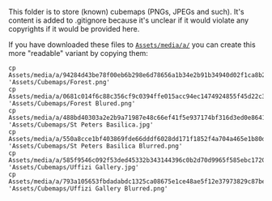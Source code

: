 This folder is to store (known) cubemaps (PNGs, JPEGs and such).
It's content is added to .gitignore because it's unclear if it would violate any copyrights if it would be provided here.


If you have downloaded these files to [`Assets/media/a/`](../media/a/) you can create this more "readable" variant by copying them:

```
cp Assets/media/a/94284d43be78f00eb6b298e6d78656a1b34e2b91b34940d02f1ca8b22310e8a0.png 'Assets/Cubemaps/Forest.png'
cp Assets/media/a/0681c014f6c88c356cf9c0394ffe015acc94ec1474924855f45d22c3e70b5785.png 'Assets/Cubemaps/Forest Blured.png'
cp Assets/media/a/488bd40303a2e2b9a71987e48c66ef41f5e937174bf316d3ed0e86410784b919.jpg 'Assets/Cubemaps/St Peters Basilica.jpg'
cp Assets/media/a/550a8cce1bf403869fde66dddf6028dd171f1852f4a704a465e1b80d23955663.png 'Assets/Cubemaps/St Peters Basilica Blurred.png'
cp Assets/media/a/585f9546c092f53ded45332b343144396c0b2d70d9965f585ebc172080d8aa58.jpg 'Assets/Cubemaps/Uffizi Gallery.jpg'
cp Assets/media/a/793a105653fbdadabdc1325ca08675e1ce48ae5f12e37973829c87bea4be3232.png 'Assets/Cubemaps/Uffizi Gallery Blurred.png'
```

